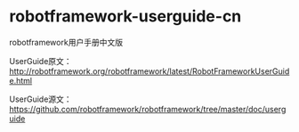 # robotframework-userguide-cn
robotframework用户手册中文版

UserGuide原文：http://robotframework.org/robotframework/latest/RobotFrameworkUserGuide.html

UserGuide源文：https://github.com/robotframework/robotframework/tree/master/doc/userguide
